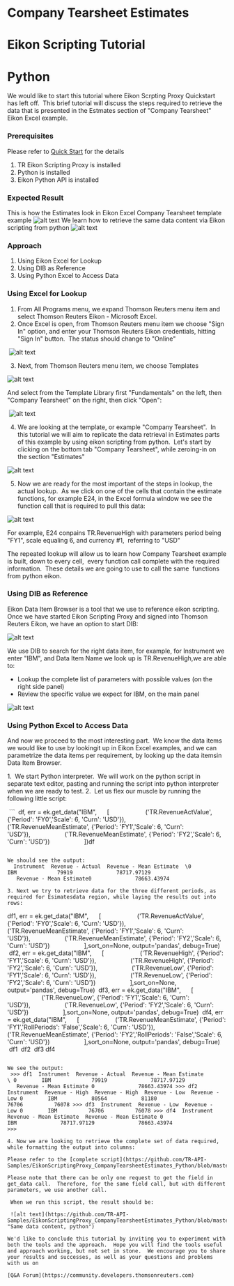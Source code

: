 # Company Tearsheet Estimates
# Eikon Scripting Tutorial
# Python

We would like to start this tutorial where Eikon Scrpting Proxy Quickstart has left off.  This brief tutorial will discuss the steps required to retrieve the data that is presented in the Estmates section of "Company Tearsheet" Eikon Excel example.

### Prerequisites

Please refer to [Quick Start](https://developers.thomsonreuters.com/tr-eikon-scripting-apis-eap-limited-access/eikon-web-and-scripting-apis-beta/quick-start) for the details

1. TR Eikon Scripting Proxy is installed
2. Python is installed
3. Eikon Python API is installed

### Expected Result

This is how the Estimates look in Eikon Excel Company Tearsheet template example
![alt text](https://github.com/TR-API-Samples/EikonScriptingProxy_CompanyTearsheetEstimates_Python/blob/master/excelEstimatesCropped.jpg "Excel Company Tearsheet Estimates")
We learn how to retrieve the same data content via Eikon scripting from python
![alt text](https://github.com/TR-API-Samples/EikonScriptingProxy_CompanyTearsheetEstimates_Python/blob/master/pythonEstimatesCropped.jpg "Same data content, python")

### Approach
1. Using Eikon Excel for Lookup
2. Using DIB as Reference
3. Using Python Excel to Access Data

### Using Excel for Lookup

1. From All Programs menu, we expand Thomson Reuters menu item and select Thomson Reuters Eikon - Microsoft Excel.
2. Once Excel is open, from Thomson Reuters menu item we choose "Sign In" option, and enter your Thomson Reuters Eikon credentials, hitting "Sign In" button.  The status should change to "Online"

 ![alt text](https://github.com/TR-API-Samples/EikonScriptingProxy_CompanyTearsheetEstimates_Python/blob/master/EikonExcelSignIn.jpg "Eikon Excel Online")

3. Next, from Thomson Reuters menu item, we choose Templates

![alt text](https://github.com/TR-API-Samples/EikonScriptingProxy_CompanyTearsheetEstimates_Python/blob/master/EikonExcelTemplates.jpg "Eikon Excel Templates")

And select from the Template Library first "Fundamentals" on the left, then "Company Tearsheet" on the right, then click "Open":

 ![alt text](https://github.com/TR-API-Samples/EikonScriptingProxy_CompanyTearsheetEstimates_Python/blob/master/EikonExcelTearsheet.jpg "Eikon Excel Company Tearsheet")

4. We are looking at the template, or example "Company Tearsheet".  In this tutorial we will aim to replicate the data retrieval in Estimates parts of this example by using eikon scripting from python.  Let's start by clicking on the bottom tab "Company Tearsheet", while zeroing-in on the section "Estimates"

![alt text](https://github.com/TR-API-Samples/EikonScriptingProxy_CompanyTearsheetEstimates_Python/blob/master/EikonExcelTearsheetEstimatesMarked.jpg "Eikon Excel Company Tearsheet Estimates")

5. Now we are ready for the most important of the steps in lookup, the actual lookup.  As we click on one of the cells that contain the estimate functions, for example E24, in the Excel formula window we see the  function call that is required to pull this data:

 ![alt text](https://github.com/TR-API-Samples/EikonScriptingProxy_CompanyTearsheetEstimates_Python/blob/master/ExcelFunctionLookupMarked.jpg "Eikon Excel Function Lookup")

 For example, E24 conpains TR.RevenueHigh with parameters period being "FY1", scale equaling 6, and currency #1,  referring to "USD"

 The repeated lookup will allow us to learn how Company Tearsheet example is built, down to every cell,  every function call complete with the required information.  These details we are going to use to call the same  functions from python eikon.

### Using DIB as Reference

 Eikon Data Item Browser is a tool that we use to reference eikon scripting.  Once we have started Eikon Scripting Proxy and signed into Thomson Reuters Eikon, we have an option to start DIB:

![alt text](https://github.com/TR-API-Samples/EikonScriptingProxy_CompanyTearsheetEstimates_Python/blob/master/EikonScriptingProxyMarked.jpg "Starting DIB")

We use DIB to search for the right data item, for example, for Instrument we enter "IBM", and Data Item Name we look up is TR.RevenueHigh,we are able to:  
 * Lookup the complete list of parameters with possible values (on the right side panel) 
 * Review the specific value we expect for IBM, on the main panel

![alt text](https://github.com/TR-API-Samples/EikonScriptingProxy_CompanyTearsheetEstimates_Python/blob/master/DIBMarked.jpg "Using DIB")

### Using Python Excel to Access Data

And now we proceed to the most interesting part.  We know the data items we would like to use by lookingit up in Eikon Excel examples, and we can parametrize the data items per requirement, by looking up the data itemsin Data Item Browser.

1.  We start Python interpreter.  We will work on the python script in separate text editor, pasting and running the script into python interpreter when we are ready to test. 
2.  Let us flex our muscle by running the following little script:

 ``` 
df, err = ek.get_data("IBM",      [                     ('TR.RevenueActValue', {'Period': 'FY0','Scale': 6, 'Curn': 'USD'}),                    ('TR.RevenueMeanEstimate', {'Period': 'FY1','Scale': 6, 'Curn': 'USD'}),                    ('TR.RevenueMeanEstimate', {'Period': 'FY2','Scale': 6, 'Curn': 'USD'})                    ])df
 ```
 
 We should see the output:
  Instrument  Revenue - Actual  Revenue - Mean Estimate  \0        IBM             79919              78717.97129
   Revenue - Mean Estimate0              78663.43974

3. Next we try to retrieve data for the three different periods, as required for Esimatesdata region, while laying the results out into rows:

 ```
 df1, err = ek.get_data("IBM",      [                     ('TR.RevenueActValue', {'Period': 'FY0','Scale': 6, 'Curn': 'USD'}),                    ('TR.RevenueMeanEstimate', {'Period': 'FY1','Scale': 6, 'Curn': 'USD'}),                    ('TR.RevenueMeanEstimate', {'Period': 'FY2','Scale': 6, 'Curn': 'USD'})                    ],sort_on=None, output='pandas', debug=True)
 df2, err = ek.get_data("IBM",      [                     ('TR.RevenueHigh', {'Period': 'FY1','Scale': 6, 'Curn': 'USD'}),                    ('TR.RevenueHigh', {'Period': 'FY2','Scale': 6, 'Curn': 'USD'}),                    ('TR.RevenueLow', {'Period': 'FY1','Scale': 6, 'Curn': 'USD'}),                    ('TR.RevenueLow', {'Period': 'FY2','Scale': 6, 'Curn': 'USD'})                    ],sort_on=None, output='pandas', debug=True)
 df3, err = ek.get_data("IBM",      [                     ('TR.RevenueLow', {'Period': 'FY1','Scale': 6, 'Curn': 'USD'}),                    ('TR.RevenueLow', {'Period': 'FY2','Scale': 6, 'Curn': 'USD'})                    ],sort_on=None, output='pandas', debug=True)
 df4, err = ek.get_data("IBM",      [                     ('TR.RevenueMeanEstimate', {'Period': 'FY1','RollPeriods': 'False','Scale': 6, 'Curn': 'USD'}),                    ('TR.RevenueMeanEstimate', {'Period': 'FY2','RollPeriods': 'False','Scale': 6, 'Curn': 'USD'})                    ],sort_on=None, output='pandas', debug=True)
 df1 
 df2 
 df3
 df4
 ```
 
 We see the output:
 >>> df1  Instrument  Revenue - Actual  Revenue - Mean Estimate  \ 0        IBM             79919              78717.97129
   Revenue - Mean Estimate 0              78663.43974 >>> df2  Instrument  Revenue - High  Revenue - High  Revenue - Low  Revenue - Low 0        IBM           80564           81180          76706          76078 >>> df3  Instrument  Revenue - Low  Revenue - Low 0        IBM          76706          76078 >>> df4  Instrument  Revenue - Mean Estimate  Revenue - Mean Estimate 0        IBM              78717.97129              78663.43974 
 >>>

4. Now we are looking to retrieve the complete set of data required, while formatting the output into columns:

Please refer to the [complete script](https://github.com/TR-API-Samples/EikonScriptingProxy_CompanyTearsheetEstimates_Python/blob/master/Estimates3.py)

Please note that there can be only one request to get the field in get_data call.  Therefore, for the same field call, but with different parameters, we use another call.

 When we run this script, the result should be:
 
 ![alt text](https://github.com/TR-API-Samples/EikonScriptingProxy_CompanyTearsheetEstimates_Python/blob/master/pythonEstimatesCropped.jpg "Same data content, python")

We'd like to conclude this tutorial by inviting you to experiment with both the tools and the approach.  Hope you will find the tools useful and approach working, but not set in stone.  We encourage you to share your results and successes, as well as your questions and problems with us on

[Q&A Forum](https://community.developers.thomsonreuters.com)
